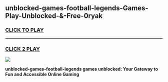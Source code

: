
## unblocked-games-football-legends-Games-Play-Unblocked-&-Free-0ryak
<h3>
<a href="https://premium76.site?title=unblocked-games-football-legends&ref=24A">CLICK TO PLAY</a></h3>
<hr>

<h3>
<a href="https://premium76.site?title=unblocked-games-football-legends&ref=24A">CLICK 2 PLAY</a>
  
</h3>

<a href="https://premium76.site?title=unblocked-games-football-legends&ref=24A"><img src="https://clearcache.store/games.png"></a>


**unblocked-games-football-legends games unblocked: Your Gateway to Fun and Accessible Online Gaming**

